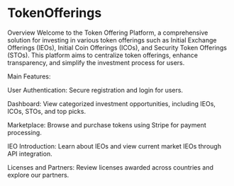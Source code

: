 # TokenOfferings

Overview
Welcome to the Token Offering Platform, a comprehensive solution for investing in various token offerings such as Initial Exchange Offerings (IEOs), Initial Coin Offerings (ICOs), and Security Token Offerings (STOs). This platform aims to centralize token offerings, enhance transparency, and simplify the investment process for users.

Main Features: 

User Authentication: Secure registration and login for users.

Dashboard: View categorized investment opportunities, including IEOs, ICOs, STOs, and top picks.

Marketplace: Browse and purchase tokens using Stripe for payment processing.

IEO Introduction: Learn about IEOs and view current market IEOs through API integration.

Licenses and Partners: Review licenses awarded across countries and explore our partners.
